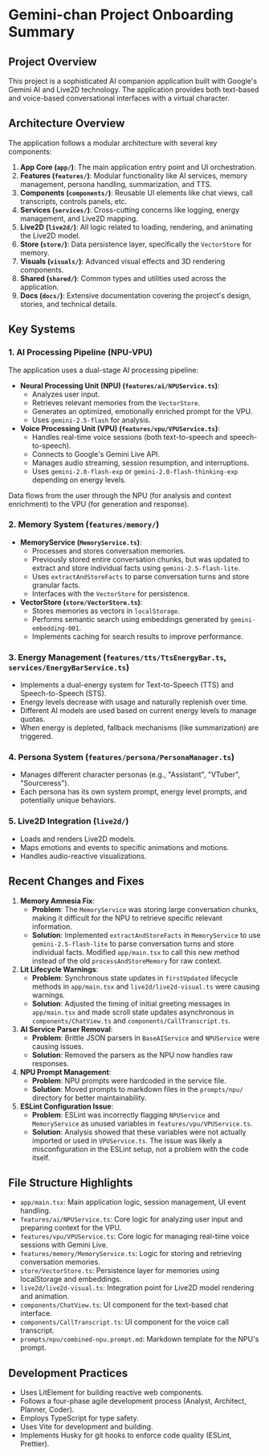 # Gemini-chan Project Onboarding Summary

## Project Overview

This project is a sophisticated AI companion application built with Google's Gemini AI and Live2D technology. The application provides both text-based and voice-based conversational interfaces with a virtual character.

## Architecture Overview

The application follows a modular architecture with several key components:

1.  **App Core (`app/`)**: The main application entry point and UI orchestration.
2.  **Features (`features/`)**: Modular functionality like AI services, memory management, persona handling, summarization, and TTS.
3.  **Components (`components/`)**: Reusable UI elements like chat views, call transcripts, controls panels, etc.
4.  **Services (`services/`)**: Cross-cutting concerns like logging, energy management, and Live2D mapping.
5.  **Live2D (`live2d/`)**: All logic related to loading, rendering, and animating the Live2D model.
6.  **Store (`store/`)**: Data persistence layer, specifically the `VectorStore` for memory.
7.  **Visuals (`visuals/`)**: Advanced visual effects and 3D rendering components.
8.  **Shared (`shared/`)**: Common types and utilities used across the application.
9.  **Docs (`docs/`)**: Extensive documentation covering the project's design, stories, and technical details.

## Key Systems

### 1. AI Processing Pipeline (NPU-VPU)

The application uses a dual-stage AI processing pipeline:

*   **Neural Processing Unit (NPU) (`features/ai/NPUService.ts`)**:
    *   Analyzes user input.
    *   Retrieves relevant memories from the `VectorStore`.
    *   Generates an optimized, emotionally enriched prompt for the VPU.
    *   Uses `gemini-2.5-flash` for analysis.
*   **Voice Processing Unit (VPU) (`features/vpu/VPUService.ts`)**:
    *   Handles real-time voice sessions (both text-to-speech and speech-to-speech).
    *   Connects to Google's Gemini Live API.
    *   Manages audio streaming, session resumption, and interruptions.
    *   Uses `gemini-2.0-flash-exp` or `gemini-2.0-flash-thinking-exp` depending on energy levels.

Data flows from the user through the NPU (for analysis and context enrichment) to the VPU (for generation and response).

### 2. Memory System (`features/memory/`)

*   **MemoryService (`MemoryService.ts`)**:
    *   Processes and stores conversation memories.
    *   Previously stored entire conversation chunks, but was updated to extract and store individual facts using `gemini-2.5-flash-lite`.
    *   Uses `extractAndStoreFacts` to parse conversation turns and store granular facts.
    *   Interfaces with the `VectorStore` for persistence.
*   **VectorStore (`store/VectorStore.ts`)**:
    *   Stores memories as vectors in `localStorage`.
    *   Performs semantic search using embeddings generated by `gemini-embedding-001`.
    *   Implements caching for search results to improve performance.

### 3. Energy Management (`features/tts/TtsEnergyBar.ts`, `services/EnergyBarService.ts`)

*   Implements a dual-energy system for Text-to-Speech (TTS) and Speech-to-Speech (STS).
*   Energy levels decrease with usage and naturally replenish over time.
*   Different AI models are used based on current energy levels to manage quotas.
*   When energy is depleted, fallback mechanisms (like summarization) are triggered.

### 4. Persona System (`features/persona/PersonaManager.ts`)

*   Manages different character personas (e.g., "Assistant", "VTuber", "Sourceress").
*   Each persona has its own system prompt, energy level prompts, and potentially unique behaviors.

### 5. Live2D Integration (`live2d/`)

*   Loads and renders Live2D models.
*   Maps emotions and events to specific animations and motions.
*   Handles audio-reactive visualizations.

## Recent Changes and Fixes

1.  **Memory Amnesia Fix**:
    *   **Problem**: The `MemoryService` was storing large conversation chunks, making it difficult for the NPU to retrieve specific relevant information.
    *   **Solution**: Implemented `extractAndStoreFacts` in `MemoryService` to use `gemini-2.5-flash-lite` to parse conversation turns and store individual facts. Modified `app/main.tsx` to call this new method instead of the old `processAndStoreMemory` for raw context.
2.  **Lit Lifecycle Warnings**:
    *   **Problem**: Synchronous state updates in `firstUpdated` lifecycle methods in `app/main.tsx` and `live2d/live2d-visual.ts` were causing warnings.
    *   **Solution**: Adjusted the timing of initial greeting messages in `app/main.tsx` and made scroll state updates asynchronous in `components/ChatView.ts` and `components/CallTranscript.ts`.
3.  **AI Service Parser Removal**:
    *   **Problem**: Brittle JSON parsers in `BaseAIService` and `NPUService` were causing issues.
    *   **Solution**: Removed the parsers as the NPU now handles raw responses.
4.  **NPU Prompt Management**:
    *   **Problem**: NPU prompts were hardcoded in the service file.
    *   **Solution**: Moved prompts to markdown files in the `prompts/npu/` directory for better maintainability.
5.  **ESLint Configuration Issue**:
    *   **Problem**: ESLint was incorrectly flagging `NPUService` and `MemoryService` as unused variables in `features/vpu/VPUService.ts`.
    *   **Solution**: Analysis showed that these variables were not actually imported or used in `VPUService.ts`. The issue was likely a misconfiguration in the ESLint setup, not a problem with the code itself.

## File Structure Highlights

*   `app/main.tsx`: Main application logic, session management, UI event handling.
*   `features/ai/NPUService.ts`: Core logic for analyzing user input and preparing context for the VPU.
*   `features/vpu/VPUService.ts`: Core logic for managing real-time voice sessions with Gemini Live.
*   `features/memory/MemoryService.ts`: Logic for storing and retrieving conversation memories.
*   `store/VectorStore.ts`: Persistence layer for memories using localStorage and embeddings.
*   `live2d/live2d-visual.ts`: Integration point for Live2D model rendering and animation.
*   `components/ChatView.ts`: UI component for the text-based chat interface.
*   `components/CallTranscript.ts`: UI component for the voice call transcript.
*   `prompts/npu/combined-npu.prompt.md`: Markdown template for the NPU's prompt.

## Development Practices

*   Uses LitElement for building reactive web components.
*   Follows a four-phase agile development process (Analyst, Architect, Planner, Coder).
*   Employs TypeScript for type safety.
*   Uses Vite for development and building.
*   Implements Husky for git hooks to enforce code quality (ESLint, Prettier).